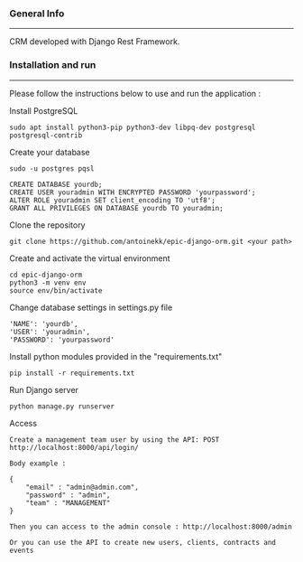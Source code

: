 ### General Info
***
CRM developed with Django Rest Framework.

### Installation and run
***
Please follow the instructions below to use and run the application :

Install PostgreSQL

```
sudo apt install python3-pip python3-dev libpq-dev postgresql postgresql-contrib
```

Create your database

```
sudo -u postgres pqsl
```
```
CREATE DATABASE yourdb;
CREATE USER youradmin WITH ENCRYPTED PASSWORD 'yourpassword';
ALTER ROLE youradmin SET client_encoding TO 'utf8';
GRANT ALL PRIVILEGES ON DATABASE yourdb TO youradmin;
```

Clone the repository

```
git clone https://github.com/antoinekk/epic-django-orm.git <your path>
```

Create and activate the virtual environment

```
cd epic-django-orm
python3 -m venv env
source env/bin/activate
```

Change database settings in settings.py file

```
'NAME': 'yourdb',
'USER': 'youradmin',
'PASSWORD': 'yourpassword'
```

Install python modules provided in the "requirements.txt"

```
pip install -r requirements.txt
```

Run Django server

```
python manage.py runserver
```

Access

```
Create a management team user by using the API: POST http://localhost:8000/api/login/

Body example :

{
    "email" : "admin@admin.com",
    "password" : "admin",
    "team" : "MANAGEMENT"
}

Then you can access to the admin console : http://localhost:8000/admin

Or you can use the API to create new users, clients, contracts and events
```
